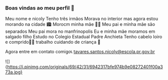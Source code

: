 ### Boas vindas ao meu perfil 💟

Meu nome e nicoly
Tenho três irmâos 
Morava no interior mas agora estou morando na cidade 🏙️
Morocm minha mãe 👩‍👧
Meu pai e minha mãe são separados 
Meu pai mora no manfrinopolis 
Eu e minha mãe moramos em salgado filho
Estudo no Colegio Estadual Padre Anchieta
Tenho cabelo loiro e comprido👱‍♀️
trabalho cuidando de criança 🧒

Agora entre em contato comigo📞
tavares.santos.nicoly@escola.pr.gov.br

![]{https://i.pinimg.com/originals/69/42/31/6942317bfe974b9e08272401f00a373a.jpg}
